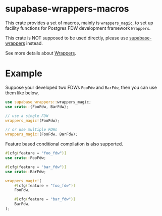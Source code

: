 # supabase-wrappers-macros

This crate provides a set of macros, mainly is `wrappers_magic`, to set up
facility functions for Postgres FDW development framework `Wrappers`.

This crate is NOT supposed to be used directly, please use [supabase-wrappers](https://github.com/supabase/wrappers/tree/main/supabase-wrappers) instead.

See more details about [Wrappers](https://github.com/supabase/wrappers).

# Example

Suppose your developed two FDWs `FooFdw` and `BarFdw`, then you can use them
like below,

```rust
use supabase_wrappers::wrappers_magic;
use crate::{FooFdw, BarFdw};

// use a single FDW
wrappers_magic!(FooFdw);

// or use multiple FDWs
wrappers_magic!(FooFdw, BarFdw);
```

Feature based conditional compilation is also supported.

```rust
#[cfg(feature = "foo_fdw")]
use crate::FooFdw;

#[cfg(feature = "bar_fdw")]
use crate::BarFdw;

wrappers_magic!(
    #[cfg(feature = "foo_fdw")]
    FooFdw,

    #[cfg(feature = "bar_fdw")]
    BarFdw,
);
```

